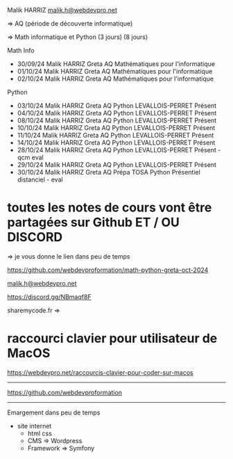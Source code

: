 Malik HARRIZ
malik.h@webdevpro.net

=> AQ (période de découverte informatique)

=> Math informatique et Python 
(3 jours)              (8 jours)

Math Info

- 30/09/24	Malik HARRIZ	Greta	AQ	Mathématiques pour l'informatique
- 01/10/24	Malik HARRIZ	Greta	AQ	Mathématiques pour l'informatique
- 02/10/24	Malik HARRIZ	Greta	AQ	Mathématiques pour l'informatique

Python 

- 03/10/24	Malik HARRIZ	Greta	AQ	Python	LEVALLOIS-PERRET	Présent
- 04/10/24	Malik HARRIZ	Greta	AQ	Python	LEVALLOIS-PERRET	Présent
- 08/10/24  Malik HARRIZ	Greta	AQ	Python	LEVALLOIS-PERRET	Présent
- 10/10/24  Malik HARRIZ	Greta	AQ	Python	LEVALLOIS-PERRET	Présent
- 11/10/24  Malik HARRIZ	Greta	AQ	Python	LEVALLOIS-PERRET	Présent
- 14/10/24	Malik HARRIZ	Greta	AQ	Python	LEVALLOIS-PERRET	Présent
- 28/10/24	Malik HARRIZ	Greta	AQ	Python	LEVALLOIS-PERRET	Présent - qcm eval
- 29/10/24	Malik HARRIZ	Greta	AQ	Python	LEVALLOIS-PERRET	Présent 
- 30/10/24	Malik HARRIZ	Greta	AQ	Prépa TOSA Python Présentiel distanciel - eval 


# toutes les notes de cours vont être partagées sur Github ET / OU DISCORD

=> je vous donne le lien dans peu de temps 

https://github.com/webdevproformation/math-python-greta-oct-2024

malik.h@webdevpro.net

https://discord.gg/NBmaqf8F

sharemycode.fr => 

# raccourci clavier pour utilisateur de MacOS

https://webdevpro.net/raccourcis-clavier-pour-coder-sur-macos

----------------

https://github.com/webdevproformation

-----------------

Emargement dans peu de temps 

- site internet 
    - html css
    - CMS => Wordpress
    - Framework => Symfony 

